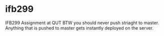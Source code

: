 # ifb299
IFB299 Assignment at QUT
BTW you should never push striaght to master.  Anything that is pushed to master gets instantly deployed on the server.
